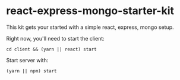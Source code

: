 # react-express-mongo-starter-kit

This kit gets your started with a simple react, express, mongo setup.

Right now, you'll need to start the client:

    cd client && (yarn || react) start

Start server with:

    (yarn || npm) start
